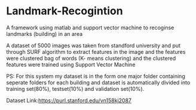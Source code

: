 # Landmark-Recogintion
A framework using matlab and support vector machine to recoginse landmarks (building) in an area



A dataset of 5000 images was taken from standford university and put through SURF algorithm to extract features in the image and the features were clustered bag of words (K- means clustering) and the clustered features were trained using Support Vector Machine 


PS: For this system my dataset is in the form one major folder containing seperate folders for each building and dataset is automatically divided into training set(80%), testset(10%) and validation set(10%).

Dataset Link:https://purl.stanford.edu/vn158kj2087
